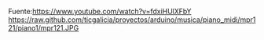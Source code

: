 Fuente:https://www.youtube.com/watch?v=fdxiHUlXFbY
https://raw.github.com/ticgalicia/proyectos/arduino/musica/piano_midi/mpr121/piano1/mpr121.JPG
